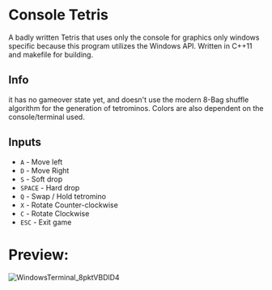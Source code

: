 # Console Tetris
A badly written Tetris that uses only the console for graphics
only windows specific because this program utilizes the Windows API.
Written in C++11 and makefile for building.

## Info
it has no gameover state yet, and doesn't use the modern
8-Bag shuffle algorithm for the generation of tetrominos.
Colors are also dependent on the console/terminal used.

## Inputs
 - `A` - Move left
 - `D` - Move Right
 - `S` - Soft drop
 - `SPACE` - Hard drop
 - `Q` - Swap / Hold tetromino
 - `X` - Rotate Counter-clockwise
 - `C` - Rotate Clockwise
 - `ESC` - Exit game

# Preview:

![WindowsTerminal_8pktVBDlD4](https://github.com/user-attachments/assets/7f6938f7-81fe-45ec-ac68-6aa3139bf5c3)

